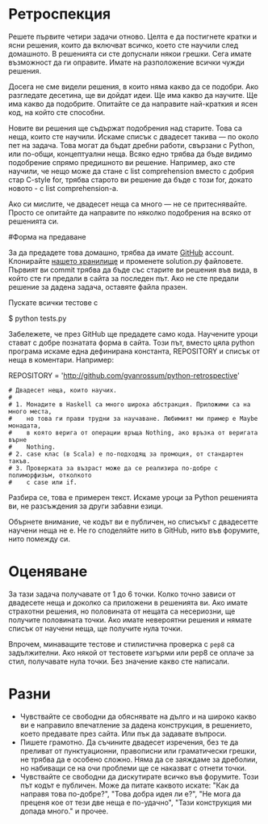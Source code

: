 # Ретроспекция

Решете първите четири задачи отново. Целта е да постигнете кратки и ясни решения, които да включват всичко, което сте научили след домашното.
В решенията си сте допуснали някои грешки. Сега имате възможност да ги оправите. Имате на разположение всички чужди решения.

Досега не сме видели решения, в които няма какво да се подобри. Ако разгледате десетина, ще ви дойдат идеи. Ще има какво да научите.
Ще има какво да подобрите. Опитайте се да направите най-краткия и ясен код, на който сте способни.

Новите ви решения ще съдържат подобрения над старите. Това са неща, които сте научили. Искаме списък с двадесет такива — по около пет на задача.
Това могат да бъдат дребни работи, свързани с Python, или по-общи, концептуални неща. Всяко едно трябва да бъде видимо подобрение спрямо предишното ви решение.
Например, ако сте научили, че нещо може да стане с list comprehension вместо с добрия стар C-style for, трябва старото ви решение да бъде с този for, докато новото - с list comprehension-а.

Ако си мислите, че двадесет неща са много — не се притеснявайте. Просто се опитайте да направите по няколко подобрения на всяко от решенията си.

#Форма на предаване

За да предадете това домашно, трябва да имате [GitHub](http://github.com) account. Клонирайте [нашето хранилище](https://github.com/Vladimiroff/python-retrospective) и
променете solution.py файловете. Първият ви commit трябва да бъде със старите ви решения във вида, в който сте ги предали в сайта за последен път.
Ако не сте предали решение за дадена задача, оставяте файла празен.

Пускате всички тестове с

$ python tests.py

Забележете, че през GitHub ще предадете само кода. Научените уроци стават с добре познатата форма в сайта.
Този път, вместо цяла python програма искаме една дефинирана константа, REPOSITORY и списък от неща в коментари. Например:

REPOSITORY = 'http://github.com/gvanrossum/python-retrospective'

    # Двадесет неща, които научих.
    #
    # 1. Монадите в Haskell са много широка абстракция. Приложими са на много места,
    #    но това ги прави трудни за научаване. Любимият ми пример е Maybe монадата,
    #    в която верига от операции връща Nothing, ако връзка от веригата върне
    #    Nothing.
    # 2. case клас (в Scala) е по-подходящ за промоция, от стандартен такъв. 
    # 3. Проверката за възраст може да се реализира по-добре с полиморфизъм, отколкото
    #    с case или if.

Разбира се, това е примерен текст. Искаме уроци за Python решенията ви, не разсъждения за други забавни езици.

Обърнете внимание, че кодът ви е публичен, но списъкът с двадесетте научени неща не е. Не го споделяйте нито в GitHub, нито във форумите, нито помежду си.

# Оценяване

За тази задача получавате от 1 до 6 точки. Колко точно зависи от двадесете неща и доколко са приложени в решенията ви. Ако имате страхотни решения,
но половината от нещата са несериозни, ще получите половината точки. Ако имате невероятни решения и нямате списък от научени неща, ще получите нула точки.

Впрочем, минаващите тестове и стилистична проверка с `pep8` са задължителни. Ако някой от тестовете изгърми или pep8 се оплаче за стил, получавате нула точки. Без значение какво сте написали.

# Разни

 * Чувствайте се свободни да обяснявате на дълго и на широко какво ви е направило впечатление за дадена конструкция, в решението, което предавате през сайта. Или пък да задавате въпроси.
 * Пишете грамотно. Да съчините двадесет изречения, без те да преливат от пунктуационни, правописни или граматически грешки, не трябва да е особено сложно. Няма да се заяждаме за дреболии, но набиващи се на очи проблеми ще се наказват с отнети точки.
 * Чувствайте се свободни да дискутирате всичко във форумите. Този път кодът е публичен. Може да питате каквото искате: "Как да направя това по-добре?", "Това добра идея ли е?", "Не мога да преценя кое от тези две неща е по-удачно", "Тази конструкция ми допада много." и прочее.


